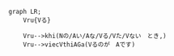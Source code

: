 ﻿```mermaid
graph LR;
    Vru{Vる}

    Vru-->khi(Nの/Aい/Aな/Vる/Vた/Vない　とき,)
    Vru-->viecVthiAGa(Vるのが　Aです)
```
